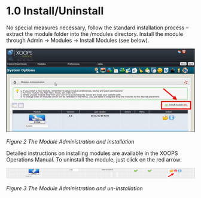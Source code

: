 # 1.0 Install/Uninstall

No special measures necessary, follow the standard installation process – extract the module folder into the /modules directory. Install the module through Admin -> Modules -> Install Modules (see below). 

![image005.jpg](../assets/image005.jpg)

*Figure 2 The Module Administration and Installation*

Detailed instructions on installing modules are available in the XOOPS Operations Manual.  To uninstall the module, just click on the red arrow:
 
 ![image006.gif](../assets/image006.gif)
 
*Figure 3 The Module Administration and un-installation*
